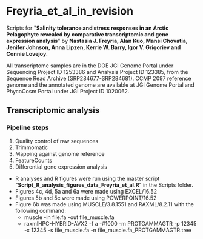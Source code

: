 # Freyria_et_al_in_revision

Scripts for "**Salinity tolerance and stress responses in an Arctic Pelagophyte revealed by comparative transcriptomic and gene expression analysis**" 
by **Nastasia J. Freyria, Alan Kuo, Mansi Chovatia, Jenifer Johnson, Anna Lipzen, Kerrie W. Barry, Igor V. Grigoriev and Connie Lovejoy**.

All transcriptome samples are in the DOE JGI Genome Portal under Sequencing Project ID 1253386 and Analysis Project ID 123385, from the Sequence Read Archive (SRP284677-SRP284681). CCMP 2097 reference genome and the annotated genome are available at JGI Genome Portal and PhycoCosm Portal under JGI Project ID 1020062.

## Transcriptomic analysis

### Pipeline steps
1. Quality control of raw sequences
2. Trimmomatic
3. Mapping against genome reference
4. FeatureCounts
5. Differential gene expression analysis

- R analyses and R figures were run using the master script "**Script_R_analysis_figures_data_Freyria_et_al.R**" in the Scripts folder.
- Figures 4c, 4d, 5a and 6a were made using EXCEL/16.52
- Figures 5b and 5c were made using POWERPOINT/16.52
- Figure 6b was made using MUSCLE/3.8.1551 and RAXML/8.2.11 with the following command:
  - muscle -in file.fa -out file_muscle.fa
  - raxmlHPC-HYBRID-AVX2 -f a -#1000 -m PROTGAMMAGTR -p 12345 -x 12345 -s file_muscle.fa -n file_muscle.fa_PROTGAMMAGTR.tree
